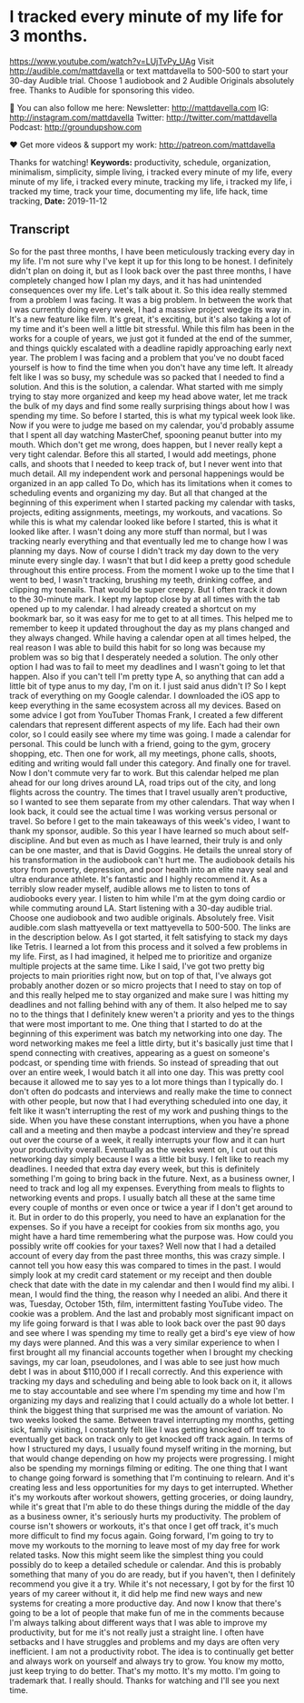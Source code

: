 # I tracked every minute of my life for 3 months.
https://www.youtube.com/watch?v=LUjTvPy_UAg
Visit http://audible.com/mattdavella or text mattdavella to 500-500 to start your 30-day Audible trial. Choose 1 audiobook and 2 Audible Originals absolutely free. Thanks to Audible for sponsoring this video.

💯 You can also follow me here:
Newsletter:  http://mattdavella.com
IG:  http://instagram.com/mattdavella
Twitter:  http://twitter.com/mattdavella
Podcast:  http://groundupshow.com

❤️ Get more videos & support my work:
http://patreon.com/mattdavella

Thanks for watching!
**Keywords:** productivity, schedule, organization, minimalism, simplicity, simple living, i tracked every minute of my life, every minute of my life, i tracked every minute, tracking my life, i tracked my life, i tracked my time, track your time, documenting my life, life hack, time tracking, 
**Date:** 2019-11-12

## Transcript
 So for the past three months, I have been meticulously tracking every day in my life. I'm not sure why I've kept it up for this long to be honest. I definitely didn't plan on doing it, but as I look back over the past three months, I have completely changed how I plan my days, and it has had unintended consequences over my life. Let's talk about it. So this idea really stemmed from a problem I was facing. It was a big problem. In between the work that I was currently doing every week, I had a massive project wedge its way in. It's a new feature like film. It's great, it's exciting, but it's also taking a lot of my time and it's been well a little bit stressful. While this film has been in the works for a couple of years, we just got it funded at the end of the summer, and things quickly escalated with a deadline rapidly approaching early next year. The problem I was facing and a problem that you've no doubt faced yourself is how to find the time when you don't have any time left. It already felt like I was so busy, my schedule was so packed that I needed to find a solution. And this is the solution, a calendar. What started with me simply trying to stay more organized and keep my head above water, let me track the bulk of my days and find some really surprising things about how I was spending my time. So before I started, this is what my typical week look like. Now if you were to judge me based on my calendar, you'd probably assume that I spent all day watching MasterChef, spooning peanut butter into my mouth. Which don't get me wrong, does happen, but I never really kept a very tight calendar. Before this all started, I would add meetings, phone calls, and shoots that I needed to keep track of, but I never went into that much detail. All my independent work and personal happenings would be organized in an app called To Do, which has its limitations when it comes to scheduling events and organizing my day. But all that changed at the beginning of this experiment when I started packing my calendar with tasks, projects, editing assignments, meetings, my workouts, and vacations. So while this is what my calendar looked like before I started, this is what it looked like after. I wasn't doing any more stuff than normal, but I was tracking nearly everything and that eventually led me to change how I was planning my days. Now of course I didn't track my day down to the very minute every single day. I wasn't that but I did keep a pretty good schedule throughout this entire process. From the moment I woke up to the time that I went to bed, I wasn't tracking, brushing my teeth, drinking coffee, and clipping my toenails. That would be super creepy. But I often track it down to the 30-minute mark. I kept my laptop close by at all times with the tab opened up to my calendar. I had already created a shortcut on my bookmark bar, so it was easy for me to get to at all times. This helped me to remember to keep it updated throughout the day as my plans changed and they always changed. While having a calendar open at all times helped, the real reason I was able to build this habit for so long was because my problem was so big that I desperately needed a solution. The only other option I had was to fail to meet my deadlines and I wasn't going to let that happen. Also if you can't tell I'm pretty type A, so anything that can add a little bit of type anus to my day, I'm on it. I just said anus didn't I? So I kept track of everything on my Google calendar. I downloaded the iOS app to keep everything in the same ecosystem across all my devices. Based on some advice I got from YouTuber Thomas Frank, I created a few different calendars that represent different aspects of my life. Each had their own color, so I could easily see where my time was going. I made a calendar for personal. This could be lunch with a friend, going to the gym, grocery shopping, etc. Then one for work, all my meetings, phone calls, shoots, editing and writing would fall under this category. And finally one for travel. Now I don't commute very far to work. But this calendar helped me plan ahead for our long drives around LA, road trips out of the city, and long flights across the country. The times that I travel usually aren't productive, so I wanted to see them separate from my other calendars. That way when I look back, it could see the actual time I was working versus personal or travel. So before I get to the main takeaways of this week's video, I want to thank my sponsor, audible. So this year I have learned so much about self-discipline. And but even as much as I have learned, their truly is and only can be one master, and that is David Goggins. He details the unreal story of his transformation in the audiobook can't hurt me. The audiobook details his story from poverty, depression, and poor health into an elite navy seal and ultra endurance athlete. It's fantastic and I highly recommend it. As a terribly slow reader myself, audible allows me to listen to tons of audiobooks every year. I listen to him while I'm at the gym doing cardio or while commuting around LA. Start listening with a 30-day audible trial. Choose one audiobook and two audible originals. Absolutely free. Visit audible.com slash mattyevella or text mattyevella to 500-500. The links are in the description below. As I got started, it felt satisfying to stack my days like Tetris. I learned a lot from this process and it solved a few problems in my life. First, as I had imagined, it helped me to prioritize and organize multiple projects at the same time. Like I said, I've got two pretty big projects to main priorities right now, but on top of that, I've always got probably another dozen or so micro projects that I need to stay on top of and this really helped me to stay organized and make sure I was hitting my deadlines and not falling behind with any of them. It also helped me to say no to the things that I definitely knew weren't a priority and yes to the things that were most important to me. One thing that I started to do at the beginning of this experiment was batch my networking into one day. The word networking makes me feel a little dirty, but it's basically just time that I spend connecting with creatives, appearing as a guest on someone's podcast, or spending time with friends. So instead of spreading that out over an entire week, I would batch it all into one day. This was pretty cool because it allowed me to say yes to a lot more things than I typically do. I don't often do podcasts and interviews and really make the time to connect with other people, but now that I had everything scheduled into one day, it felt like it wasn't interrupting the rest of my work and pushing things to the side. When you have these constant interruptions, when you have a phone call and a meeting and then maybe a podcast interview and they're spread out over the course of a week, it really interrupts your flow and it can hurt your productivity overall. Eventually as the weeks went on, I cut out this networking day simply because I was a little bit busy. I felt like to reach my deadlines. I needed that extra day every week, but this is definitely something I'm going to bring back in the future. Next, as a business owner, I need to track and log all my expenses. Everything from meals to flights to networking events and props. I usually batch all these at the same time every couple of months or even once or twice a year if I don't get around to it. But in order to do this properly, you need to have an explanation for the expenses. So if you have a receipt for cookies from six months ago, you might have a hard time remembering what the purpose was. How could you possibly write off cookies for your taxes? Well now that I had a detailed account of every day from the past three months, this was crazy simple. I cannot tell you how easy this was compared to times in the past. I would simply look at my credit card statement or my receipt and then double check that date with the date in my calendar and then I would find my alibi. I mean, I would find the thing, the reason why I needed an alibi. And there it was, Tuesday, October 15th, film, intermittent fasting YouTube video. The cookie was a problem. And the last and probably most significant impact on my life going forward is that I was able to look back over the past 90 days and see where I was spending my time to really get a bird's eye view of how my days were planned. And this was a very similar experience to when I first brought all my financial accounts together when I brought my checking savings, my car loan, pseudolones, and I was able to see just how much debt I was in about $110,000 if I recall correctly. And this experience with tracking my days and scheduling and being able to look back on it, it allows me to stay accountable and see where I'm spending my time and how I'm organizing my days and realizing that I could actually do a whole lot better. I think the biggest thing that surprised me was the amount of variation. No two weeks looked the same. Between travel interrupting my months, getting sick, family visiting, I constantly felt like I was getting knocked off track to eventually get back on track only to get knocked off track again. In terms of how I structured my days, I usually found myself writing in the morning, but that would change depending on how my projects were progressing. I might also be spending my mornings filming or editing. The one thing that I want to change going forward is something that I'm continuing to relearn. And it's creating less and less opportunities for my days to get interrupted. Whether it's my workouts after workout showers, getting groceries, or doing laundry, while it's great that I'm able to do these things during the middle of the day as a business owner, it's seriously hurts my productivity. The problem of course isn't showers or workouts, it's that once I get off track, it's much more difficult to find my focus again. Going forward, I'm going to try to move my workouts to the morning to leave most of my day free for work related tasks. Now this might seem like the simplest thing you could possibly do to keep a detailed schedule or calendar. And this is probably something that many of you do are ready, but if you haven't, then I definitely recommend you give it a try. While it's not necessary, I got by for the first 10 years of my career without it, it did help me find new ways and new systems for creating a more productive day. And now I know that there's going to be a lot of people that make fun of me in the comments because I'm always talking about different ways that I was able to improve my productivity, but for me it's not really just a straight line. I often have setbacks and I have struggles and problems and my days are often very inefficient. I am not a productivity robot. The idea is to continually get better and always work on yourself and always try to grow. You know my motto, just keep trying to do better. That's my motto. It's my motto. I'm going to trademark that. I really should. Thanks for watching and I'll see you next time.

